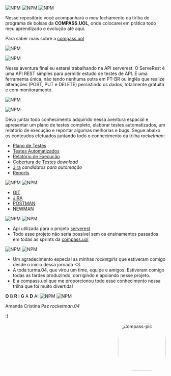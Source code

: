 ![NPM](https://cdn.discordapp.com/attachments/969607335901298801/1012815359440592957/Serverts.png)
![NPM](https://cdn.discordapp.com/attachments/969607335901298801/1012826812864286837/linha.png)
![NPM](https://cdn.discordapp.com/attachments/969607335901298801/1016031622736384121/HELLO.png)

Nesse repositório você acompanhará o meu fechamento da tirlha de programa de bolsas da <b>COMPASS.UOL</b>, onde colocarei em prática todo meu aprendizado e evolução até aqui.

Para saber mais sobre a [compass.uol](https://compass.uol/pt/home/?utm_source=google-ads&utm_medium=ppc&utm_campaign=compasso-uol-institucional&utm_term=compass%20uol&gclid=Cj0KCQjwmdGYBhDRARIsABmSEeO5tRTLoKY-fqtn-6g3LtGYgl542ApqJY1QmndPLt9ox3NioqefZC4aAltREALw_wcB)

![NPM](https://cdn.discordapp.com/attachments/969607335901298801/1012826812864286837/linha.png)

![NPM](https://cdn.discordapp.com/attachments/969607335901298801/1016031969945079808/Serverestaa.png)

Nessa aventura final eu estarei trabalhando na API serverest. 
O ServeRest é uma API REST simples para permitir estudo de testes de API.
É uma ferramenta única, não tendo nenhuma outra em PT-BR ou inglês que realize alterações (POST, PUT e DELETE) persistindo os dados, totalmente gratuita e com monitoramento.

![NPM](https://cdn.discordapp.com/attachments/969607335901298801/1012826812864286837/linha.png)

![NPM](https://cdn.discordapp.com/attachments/969607335901298801/1016030544213065851/OBJETIVOS.png)

Devo juntar todo conhecimento adquirido nessa aventura espacial e apresentar um plano de testes completo, elaborar testes automatizados, um relatório de execução e reportar algumas melhorias e bugs. 
Segue abaixo os conteudos efetuados juntando todo o conhecimento da trilha <i>rocketman</i>:


 - [Plano de Testes](https://www.canva.com/design/DAFG4qIQMHA/getYBOqNFs1u0kL6zsAYVQ/view?utm_content=DAFG4qIQMHA&utm_campaign=designshare&utm_medium=link&utm_source=homepage_design_menu)
 - [Testes Automatizados](https://github.com/Amanda-Paz/Rocketman_AmandaPaz_CompassProjetoFinal/tree/main/Arquivos%20Postman)
 - [Relatório de Execução](https://github.com/Amanda-Paz/Rocketman_AmandaPaz_CompassProjetoFinal/tree/main/Newman)
 - [Cobertura de Testes](https://github.com/Amanda-Paz/Rocketman_AmandaPaz_CompassProjetoFinal/tree/main/Newman) <i>download</i>
 - [Jira](https://amandapazz.atlassian.net/jira/software/c/projects/SVR/issues) <i>candidatos para automação</i>
 - [Reports](https://github.com/Amanda-Paz/Rocketman_AmandaPaz_CompassProjetoFinal/issues)

![NPM](https://cdn.discordapp.com/attachments/969607335901298801/1012826812864286837/linha.png)
![NPM](https://cdn.discordapp.com/attachments/969607335901298801/1016031122959913021/PROGRAMAS.png)

- [GIT](https://git-scm.com/)
- [JIRA](https://www.atlassian.com/br/software/jira?&aceid=&adposition=&adgroup=146769768428&campaign=17612699488&creative=607154052841&device=c&keyword=jira&matchtype=e&network=g&placement=&ds_kids=p71879991988&ds_e=GOOGLE&ds_eid=700000001558501&ds_e1=GOOGLE&gclid=Cj0KCQjwmdGYBhDRARIsABmSEeMJ9-9KT_yNMS7BR17-zVmWSoeyIn9qDgbv9XA9HpXIkfM50EpH37waAoMxEALw_wcB&gclsrc=aw.ds)
- [POSTMAN](https://www.postman.com/downloads/)
- [NEWMAN](https://github.com/Amanda-Paz/Rocketman_AmandaPaz_CompassProjetoFinal/blob/main/Newman/readme.md)

![NPM](https://cdn.discordapp.com/attachments/969607335901298801/1012826812864286837/linha.png)
![NPM](https://cdn.discordapp.com/attachments/969607335901298801/1016141169455009883/Creditos.png)

 - Api utilizada para o projeto [serverest](https://serverest.dev)
 - Todo esse projeto não seria possível sem os ensinamentos passados em todas as sprints da [compass.uol](https://compass.uol/pt/home/?utm_source=google-ads&utm_medium=ppc&utm_campaign=compasso-uol-institucional&utm_term=compass%20uol&gclid=Cj0KCQjwmdGYBhDRARIsABmSEeO5tRTLoKY-fqtn-6g3LtGYgl542ApqJY1QmndPLt9ox3NioqefZC4aAltREALw_wcB)

![NPM](https://cdn.discordapp.com/attachments/969607335901298801/1012826812864286837/linha.png)
![NPM](https://cdn.discordapp.com/attachments/969607335901298801/1016141178955116674/agradecimentos.png)

 - Um agradecimento especial as minhas <i>rocketgirls</i> que estiveram comigo desde o inicio dessa jornada <3. 
 - A toda turma.04, que virou um time, equipe e amigos. Estiveram comigo todas as tardes produzindo, corrigindo e apoiando nesse projeto. 
 - E a compass.uol que me proporcionou todo esse conhecimento nessa trilha que foi muito divertida!

<b>O</b> B <b>R</b> I <b>G</b> A <b>D</b> A!
![NPM](https://cdn.discordapp.com/attachments/969607335901298801/1012826812864286837/linha.png)
![NPM](https://cdn.discordapp.com/attachments/969607335901298801/1016141183619190784/autora.png)

Amanda Cristina Paz
 <i>rocketman.04</i>

:)

<img align="right" alt="Compass-pic" height="150" style="border-radius:50px;" src="https://cdn.discordapp.com/attachments/969607335901298801/1001567674767257711/Sem_Titulo-2.png">
</div>


 

